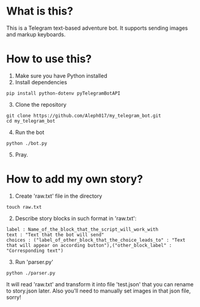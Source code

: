 # What is this?
This is a Telegram text-based adventure bot. It supports sending images and markup keyboards.

# How to use this?
1. Make sure you have Python installed
2. Install dependencies
```
pip install python-dotenv pyTelegramBotAPI
```
3. Clone the repository
```
git clone https://github.com/Aleph017/my_telegram_bot.git
cd my_telegram_bot
```
4. Run the bot
```
python ./bot.py
```
5. Pray.

# How to add my own story?
1. Create 'raw.txt' file in the directory
```
touch raw.txt
```
2. Describe story blocks in such format in 'raw.txt':
```
label : Name_of_the_block_that_the_script_will_work_with
text : "Text that the bot will send"
choices : ("label_of_other_block_that_the_choice_leads_to" : "Text that will appear on according button"),("other_block_label" : "Corresponding text")
```
3. Run 'parser.py'
```
python ./parser.py
```
It will read 'raw.txt' and transform it into file 'test.json' that you can rename to story.json later.
Also you'll need to manually set images in that json file, sorry!
